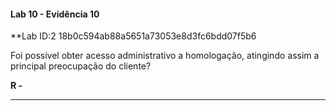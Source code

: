 
#### Lab 10 - Evidência 10

**Lab ID:2 18b0c594ab88a5651a73053e8d3fc6bdd07f5b6 


Foi possível obter acesso administrativo a homologação, atingindo assim a principal preocupação do cliente?

**R -**

---
